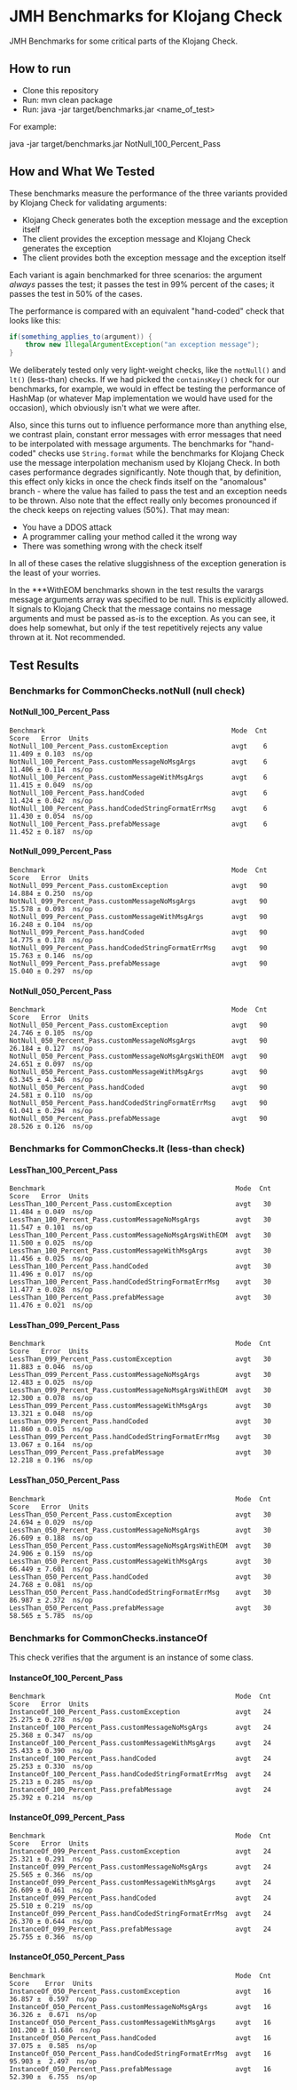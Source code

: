 # JMH Benchmarks for Klojang Check

JMH Benchmarks for some critical parts of the Klojang Check.

## How to run

- Clone this repository
- Run: mvn clean package
- Run: java -jar target/benchmarks.jar <name_of_test>

For example:

java -jar target/benchmarks.jar NotNull_100_Percent_Pass

## How and What We Tested

These benchmarks measure the performance of the three variants provided by Klojang
Check for validating arguments:

- Klojang Check generates both the exception message and the exception itself
- The client provides the exception message and Klojang Check generates the exception
- The client provides both the exception message and the exception itself

Each variant is again benchmarked for three scenarios: the argument _always_ passes
the test; it passes the test in 99% percent of the cases; it passes the test in 50%
of the cases.

The performance is compared with an equivalent "hand-coded" check that looks like
this:

```java
if(something_applies_to(argument)) {
    throw new IllegalArgumentException("an exception message");
}    
```

We deliberately tested only very light-weight checks, like the ```notNull()``` and
```lt()``` (less-than) checks. If we had picked the ```containsKey()``` check for our
benchmarks, for example, we would in effect be testing the performance of HashMap (or
whatever Map implementation we would have used for the occasion), which obviously
isn't what we were after.

Also, since this turns out to influence performance more than anything else, we
contrast plain, constant error messages with error messages that need to be
interpolated with message arguments. The benchmarks for "hand-coded" checks
use ```String.format``` while the benchmarks for Klojang Check use the message
interpolation mechanism used by Klojang Check. In both cases performance degrades
significantly. Note though that, by definition, this effect only kicks in once the
check finds itself on the "anomalous" branch - where the value has failed to pass the
test and an exception needs to be thrown. Also note that the effect really only
becomes pronounced if the check keeps on rejecting values (50%). That may mean:

- You have a DDOS attack
- A programmer calling your method called it the wrong way
- There was something wrong with the check itself

In all of these cases the relative sluggishness of the exception generation is the
least of your worries.

In the ***WithEOM benchmarks shown in the test results the varargs message arguments
array was specified to be null. This is explicitly allowed. It signals to Klojang
Check that the message contains no message arguments and must be passed as-is to the
exception. As you can see, it does help somewhat, but only if the test repetitively
rejects any value thrown at it. Not recommended.

## Test Results

### Benchmarks for CommonChecks.notNull (null check)

#### NotNull_100_Percent_Pass

```
Benchmark                                               Mode  Cnt   Score   Error  Units
NotNull_100_Percent_Pass.customException                avgt    6  11.409 ± 0.103  ns/op
NotNull_100_Percent_Pass.customMessageNoMsgArgs         avgt    6  11.406 ± 0.114  ns/op
NotNull_100_Percent_Pass.customMessageWithMsgArgs       avgt    6  11.415 ± 0.049  ns/op
NotNull_100_Percent_Pass.handCoded                      avgt    6  11.424 ± 0.042  ns/op
NotNull_100_Percent_Pass.handCodedStringFormatErrMsg    avgt    6  11.430 ± 0.054  ns/op
NotNull_100_Percent_Pass.prefabMessage                  avgt    6  11.452 ± 0.187  ns/op
```

#### NotNull_099_Percent_Pass

```
Benchmark                                               Mode  Cnt   Score   Error  Units
NotNull_099_Percent_Pass.customException                avgt   90  14.884 ± 0.250  ns/op
NotNull_099_Percent_Pass.customMessageNoMsgArgs         avgt   90  15.578 ± 0.093  ns/op
NotNull_099_Percent_Pass.customMessageWithMsgArgs       avgt   90  16.248 ± 0.104  ns/op
NotNull_099_Percent_Pass.handCoded                      avgt   90  14.775 ± 0.178  ns/op
NotNull_099_Percent_Pass.handCodedStringFormatErrMsg    avgt   90  15.763 ± 0.146  ns/op
NotNull_099_Percent_Pass.prefabMessage                  avgt   90  15.040 ± 0.297  ns/op
```

#### NotNull_050_Percent_Pass

```
Benchmark                                               Mode  Cnt   Score   Error  Units
NotNull_050_Percent_Pass.customException                avgt   90  24.746 ± 0.105  ns/op
NotNull_050_Percent_Pass.customMessageNoMsgArgs         avgt   90  26.184 ± 0.127  ns/op
NotNull_050_Percent_Pass.customMessageNoMsgArgsWithEOM  avgt   90  24.651 ± 0.097  ns/op
NotNull_050_Percent_Pass.customMessageWithMsgArgs       avgt   90  63.345 ± 4.346  ns/op
NotNull_050_Percent_Pass.handCoded                      avgt   90  24.581 ± 0.110  ns/op
NotNull_050_Percent_Pass.handCodedStringFormatErrMsg    avgt   90  61.041 ± 0.294  ns/op
NotNull_050_Percent_Pass.prefabMessage                  avgt   90  28.526 ± 0.126  ns/op
```

### Benchmarks for CommonChecks.lt (less-than check)

#### LessThan_100_Percent_Pass

```
Benchmark                                                Mode  Cnt   Score   Error  Units
LessThan_100_Percent_Pass.customException                avgt   30  11.484 ± 0.049  ns/op
LessThan_100_Percent_Pass.customMessageNoMsgArgs         avgt   30  11.547 ± 0.101  ns/op
LessThan_100_Percent_Pass.customMessageNoMsgArgsWithEOM  avgt   30  11.500 ± 0.025  ns/op
LessThan_100_Percent_Pass.customMessageWithMsgArgs       avgt   30  11.456 ± 0.025  ns/op
LessThan_100_Percent_Pass.handCoded                      avgt   30  11.496 ± 0.017  ns/op
LessThan_100_Percent_Pass.handCodedStringFormatErrMsg    avgt   30  11.477 ± 0.028  ns/op
LessThan_100_Percent_Pass.prefabMessage                  avgt   30  11.476 ± 0.021  ns/op
```

#### LessThan_099_Percent_Pass

```
Benchmark                                                Mode  Cnt   Score   Error  Units
LessThan_099_Percent_Pass.customException                avgt   30  11.883 ± 0.046  ns/op
LessThan_099_Percent_Pass.customMessageNoMsgArgs         avgt   30  12.483 ± 0.025  ns/op
LessThan_099_Percent_Pass.customMessageNoMsgArgsWithEOM  avgt   30  12.300 ± 0.078  ns/op
LessThan_099_Percent_Pass.customMessageWithMsgArgs       avgt   30  13.321 ± 0.048  ns/op
LessThan_099_Percent_Pass.handCoded                      avgt   30  11.860 ± 0.015  ns/op
LessThan_099_Percent_Pass.handCodedStringFormatErrMsg    avgt   30  13.067 ± 0.164  ns/op
LessThan_099_Percent_Pass.prefabMessage                  avgt   30  12.218 ± 0.196  ns/op
```

#### LessThan_050_Percent_Pass

```
Benchmark                                                Mode  Cnt   Score   Error  Units
LessThan_050_Percent_Pass.customException                avgt   30  24.694 ± 0.029  ns/op
LessThan_050_Percent_Pass.customMessageNoMsgArgs         avgt   30  26.609 ± 0.188  ns/op
LessThan_050_Percent_Pass.customMessageNoMsgArgsWithEOM  avgt   30  24.906 ± 0.159  ns/op
LessThan_050_Percent_Pass.customMessageWithMsgArgs       avgt   30  66.449 ± 7.601  ns/op
LessThan_050_Percent_Pass.handCoded                      avgt   30  24.768 ± 0.081  ns/op
LessThan_050_Percent_Pass.handCodedStringFormatErrMsg    avgt   30  86.987 ± 2.372  ns/op
LessThan_050_Percent_Pass.prefabMessage                  avgt   30  58.565 ± 5.785  ns/op
   ```

### Benchmarks for CommonChecks.instanceOf

This check verifies that the argument is an instance of some class.

#### InstanceOf_100_Percent_Pass

```
Benchmark                                                Mode  Cnt   Score   Error  Units
InstanceOf_100_Percent_Pass.customException              avgt   24  25.275 ± 0.278  ns/op
InstanceOf_100_Percent_Pass.customMessageNoMsgArgs       avgt   24  25.368 ± 0.347  ns/op
InstanceOf_100_Percent_Pass.customMessageWithMsgArgs     avgt   24  25.433 ± 0.390  ns/op
InstanceOf_100_Percent_Pass.handCoded                    avgt   24  25.253 ± 0.330  ns/op
InstanceOf_100_Percent_Pass.handCodedStringFormatErrMsg  avgt   24  25.213 ± 0.285  ns/op
InstanceOf_100_Percent_Pass.prefabMessage                avgt   24  25.392 ± 0.214  ns/op
```

#### InstanceOf_099_Percent_Pass

```
Benchmark                                                Mode  Cnt   Score   Error  Units
InstanceOf_099_Percent_Pass.customException              avgt   24  25.321 ± 0.291  ns/op
InstanceOf_099_Percent_Pass.customMessageNoMsgArgs       avgt   24  25.565 ± 0.366  ns/op
InstanceOf_099_Percent_Pass.customMessageWithMsgArgs     avgt   24  26.609 ± 0.461  ns/op
InstanceOf_099_Percent_Pass.handCoded                    avgt   24  25.510 ± 0.219  ns/op
InstanceOf_099_Percent_Pass.handCodedStringFormatErrMsg  avgt   24  26.370 ± 0.644  ns/op
InstanceOf_099_Percent_Pass.prefabMessage                avgt   24  25.755 ± 0.366  ns/op
```

#### InstanceOf_050_Percent_Pass

```
Benchmark                                                Mode  Cnt    Score    Error  Units
InstanceOf_050_Percent_Pass.customException              avgt   16   36.857 ±  0.597  ns/op
InstanceOf_050_Percent_Pass.customMessageNoMsgArgs       avgt   16   36.326 ±  0.671  ns/op
InstanceOf_050_Percent_Pass.customMessageWithMsgArgs     avgt   16  101.200 ± 11.686  ns/op
InstanceOf_050_Percent_Pass.handCoded                    avgt   16   37.075 ±  0.585  ns/op
InstanceOf_050_Percent_Pass.handCodedStringFormatErrMsg  avgt   16   95.903 ±  2.497  ns/op
InstanceOf_050_Percent_Pass.prefabMessage                avgt   16   52.390 ±  6.755  ns/op
```
